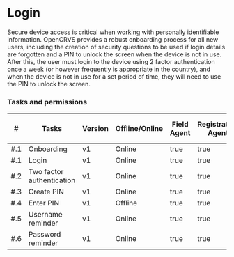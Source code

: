 # Login

Secure device access is critical when working with personally identifiable information. OpenCRVS provides a robust onboarding process for all new users, including the creation of security questions to be used if login details are forgotten and a PIN to unlock the screen when the device is not in use. After this, the user must login to the device using 2 factor authentication once a week (or however frequently is appropriate in the country), and when the device is not in use for a  set period of time, they will need to use the PIN to unlock the screen.

### Tasks and permissions

<table><thead><tr><th>#</th><th>Tasks</th><th>Version</th><th>Offline/Online</th><th data-type="checkbox">Field Agent</th><th data-type="checkbox">Registration Agent</th><th data-type="checkbox">Registrar</th><th data-type="checkbox">National Registrar</th><th data-type="checkbox">Performance Manager</th><th data-type="checkbox">Local System Admin</th><th data-type="checkbox">National System Admin</th></tr></thead><tbody><tr><td>#.1</td><td>Onboarding</td><td>v1</td><td>Online</td><td>true</td><td>true</td><td>true</td><td>true</td><td>true</td><td>true</td><td>true</td></tr><tr><td>#.1</td><td>Login</td><td>v1</td><td>Online</td><td>true</td><td>true</td><td>true</td><td>true</td><td>true</td><td>true</td><td>true</td></tr><tr><td>#.2</td><td>Two factor authentication</td><td>v1</td><td>Online</td><td>true</td><td>true</td><td>true</td><td>true</td><td>true</td><td>true</td><td>true</td></tr><tr><td>#.3</td><td>Create PIN</td><td>v1</td><td>Online</td><td>true</td><td>true</td><td>true</td><td>true</td><td>true</td><td>true</td><td>true</td></tr><tr><td>#.4</td><td>Enter PIN</td><td>v1</td><td>Offline</td><td>true</td><td>true</td><td>true</td><td>true</td><td>true</td><td>true</td><td>true</td></tr><tr><td>#.5</td><td>Username reminder</td><td>v1</td><td>Online</td><td>true</td><td>true</td><td>true</td><td>true</td><td>true</td><td>true</td><td>true</td></tr><tr><td>#.6</td><td>Password reminder</td><td>v1</td><td>Online</td><td>true</td><td>true</td><td>true</td><td>true</td><td>true</td><td>true</td><td>true</td></tr></tbody></table>
